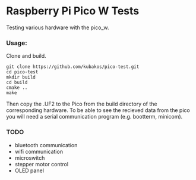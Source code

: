 # Raspberry Pi Pico W Tests
Testing various hardware with the pico_w.

### Usage:
Clone and build.
```
git clone https://github.com/kubakos/pico-test.git
cd pico-test
mkdir build
cd build
cmake ..
make
```

Then copy the .UF2 to the Pico from the build directory of the corresponding hardware. 
To be able to see the recieved data from the pico you will need a serial communication program (e.g. bootterm, minicom).


### TODO
- bluetooth communication
- wifi communication
- microswitch
- stepper motor control
- OLED panel
